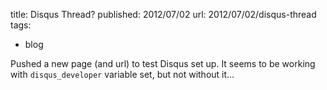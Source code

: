 title: Disqus Thread?
published: 2012/07/02
url: 2012/07/02/disqus-thread
tags:
- blog

Pushed a new page (and url) to test Disqus set up. It seems to be working with `disqus_developer` variable set, but not without it... 
